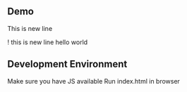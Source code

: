 ## Demo
This is new line

!
this is new line
hello world

## Development Environment 

Make sure you have JS available
Run index.html in browser
